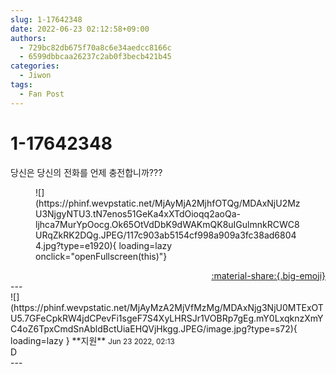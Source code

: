 ```yaml
---
slug: 1-17642348
date: 2022-06-23 02:12:58+09:00
authors:
  - 729bc82db675f70a8c6e34aedcc8166c
  - 6599dbbcaa26237c2ab0f3becb421b45
categories:
  - Jiwon
tags:
  - Fan Post
---
```


# 1-17642348

<div class="post-container" markdown="1">
<div class="content-container md-sidebar__scrollwrap" markdown="1">

당신은 당신의 전화를 언제 충전합니까???
<figure markdown="1">
![](https://phinf.wevpstatic.net/MjAyMjA2MjhfOTQg/MDAxNjU2MzU3NjgyNTU3.tN7enos51GeKa4xXTdOioqq2aoQa-ljhca7MurYpOocg.Ok65OtVdDbK9dWAKmQK8uIGulmnkRCWC8URqZkRK2DQg.JPEG/117c903ab5154cf998a909a3fc38ad68044.jpg?type=e1920){ loading=lazy onclick="openFullscreen(this)"}
</figure>


</div>
</div>

<div style="text-align: right;" markdown="1">
<a href="https://weverse.io/fromis9/fanpost/1-17642348" style="text-align: right;">:material-share:{.big-emoji}</a>
</div>
---

<div class="comments-container md-sidebar__scrollwrap" markdown="1">
<div class="comment" markdown="1">
<div class='id-container' markdown="1">
![](https://phinf.wevpstatic.net/MjAyMzA2MjVfMzMg/MDAxNjg3NjU0MTExOTU5.7GFeCpkRW4jdCPevFi1sgeF7S4XyLHRSJr1VOBRp7gEg.mY0LxqknzXmYC4oZ6TpxCmdSnAbldBctUiaEHQVjHkgg.JPEG/image.jpg?type=s72){ loading=lazy }
**<span class="artist">지원</span>** <small>Jun 23 2022, 02:13</small><br>
</div>
<div class='comment-body' markdown="1">
D 
</div>
</div>
</div>
---
